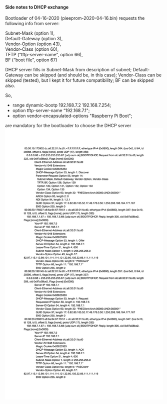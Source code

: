 
#### Side notes to DHCP exchange

Bootloader of 04-16-2020 (pieeprom-2020-04-16.bin) requests the following info from server:

Subnet-Mask (option 1),</br>
Default-Gateway (option 3),</br>
Vendor-Option (option 43),</br>
Vendor-Class (option 60),</br>
TFTP (“tftp-server-name”, option 66),</br>
BF (“boot file”, option 67)

DHCP server fills in Subnet-Mask from description of subnet; Default-Gateway can be skipped (and should be, in this case); Vendor-Class can be skipped (tested), but I kept it for future compatibility; BF can be skipped also.

So,</br>
* range dynamic-bootp 192.168.7.2   192.168.7.254;</br>
* option tftp-server-name “192.168.7.1";</br>
* option vendor-encapsulated-options  "Raspberry Pi Boot";

are mandatory for the bootloader to choose the DHCP server
![DHCP notes](https://github.com/malus-brandywine/malus-brandywine/blob/master/Articles/RPi-netboot/docs/notes-dhcp.jpg)
